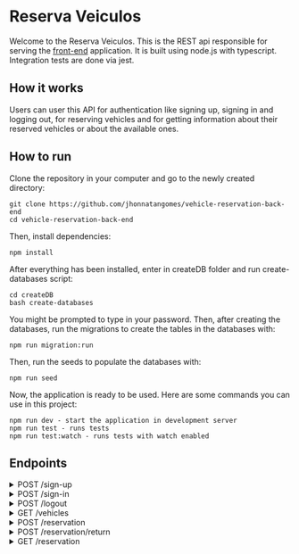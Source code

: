 # Reserva Veiculos

Welcome to the Reserva Veiculos. This is the REST api responsible for serving the [front-end] application. It is built using node.js with typescript. Integration tests are done via jest.

## How it works

Users can user this API for authentication like signing up, signing in and logging out, for reserving vehicles and for getting information about their reserved vehicles or about the available ones.

## How to run

Clone the repository in your computer and go to the newly created directory:

    git clone https://github.com/jhonnatangomes/vehicle-reservation-back-end
    cd vehicle-reservation-back-end

Then, install dependencies:

    npm install

After everything has been installed, enter in createDB folder and run create-databases script:

    cd createDB
    bash create-databases

You might be prompted to type in your password. Then, after creating the databases, run the migrations to create the tables in the databases with:

    npm run migration:run

Then, run the seeds to populate the databases with:

    npm run seed

Now, the application is ready to be used. Here are some commands you can use in this project:

    npm run dev - start the application in development server
    npm run test - runs tests
    npm run test:watch - runs tests with watch enabled

## Endpoints

<details>
<summary>POST /sign-up</summary>
Expects a body in the following format

    {
        name: "Jhonn",
        email: "jhonn@gmail.com",
        password: 12345
    }

Responds with a 201 status when successful.

</details>

<details>
<summary>POST /sign-in</summary>
Expects a body in the following format

    {
        email: "jhonn@gmail.com",
        password: 12345
    }

Responds with an object in the format

    {
        user: {
            name: "Jhonn",
            email: "jhonn@gmail.com"
        },
        token: "abcdef..."
    }

</details>

<details>
<summary>POST /logout</summary>
Expects a request with a bearer token in the authorization header, in the format

    {
        headers: {
            Authorization: Bearer 123...
        }
    }

</details>

<details>
<summary>GET /vehicles</summary>
Expects a bearer token in the header and responds with an array of vehicles on the format

    [
        {
            id: 1,
            name: "aa",
            pricePerDay: "125"
            reservations: {
                id: 2,
                createdAt: "123",
                returnDate: "123",
                totalToPay: 75,
                daysRented: 5,
                isDelayed: false,
                totalDelayFee: 120,
                user: {
                    email: "jhonn@gmail.com"
                }
            },
            images: [
                {
                    id: 1,
                    url: "aaa.com",
                    color: "#FAFAFA"
                }
            ]
        }
    ]

</details>

<details>
<summary>POST /reservation</summary>
Expects a bearer token and a body in the following format

    {
        vehicleId: 1,
        daysRented: 5
    }

Responds with an object in the same format as get vehicles route

</details>

<details>
<summary>POST /reservation/return</summary>
Expects a bearer token and a body in the following format

    {
        vehicleId: 1,
    }

Responds with an object in the same format as get vehicles route

</details>

<details>
<summary>GET /reservation</summary>
Expects a bearer token and responds with an object in the same format as get vehicles route

</details>

[front-end]: https://github.com/jhonnatangomes/vehicle-reservation-front-end
